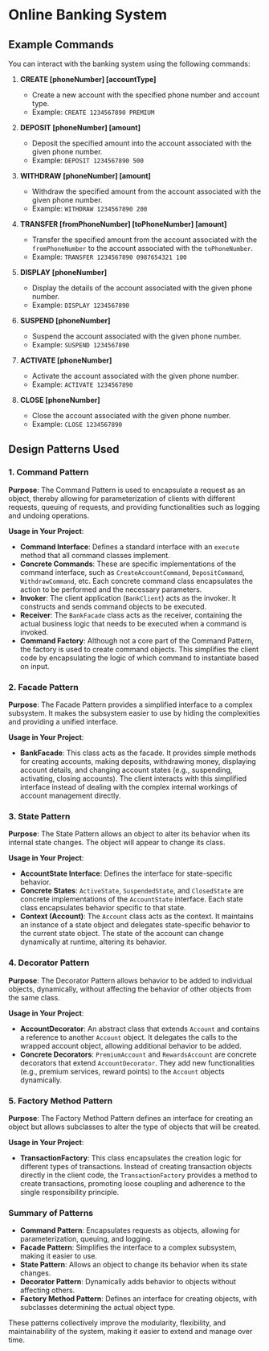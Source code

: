 # Online Banking System

## Example Commands

You can interact with the banking system using the following commands:

1. **CREATE [phoneNumber] [accountType]**
    - Create a new account with the specified phone number and account type.
    - Example: `CREATE 1234567890 PREMIUM`

2. **DEPOSIT [phoneNumber] [amount]**
    - Deposit the specified amount into the account associated with the given phone number.
    - Example: `DEPOSIT 1234567890 500`

3. **WITHDRAW [phoneNumber] [amount]**
    - Withdraw the specified amount from the account associated with the given phone number.
    - Example: `WITHDRAW 1234567890 200`

4. **TRANSFER [fromPhoneNumber] [toPhoneNumber] [amount]**
    - Transfer the specified amount from the account associated with the `fromPhoneNumber` to the account associated with the `toPhoneNumber`.
    - Example: `TRANSFER 1234567890 0987654321 100`

5. **DISPLAY [phoneNumber]**
    - Display the details of the account associated with the given phone number.
    - Example: `DISPLAY 1234567890`

6. **SUSPEND [phoneNumber]**
    - Suspend the account associated with the given phone number.
    - Example: `SUSPEND 1234567890`

7. **ACTIVATE [phoneNumber]**
    - Activate the account associated with the given phone number.
    - Example: `ACTIVATE 1234567890`

8. **CLOSE [phoneNumber]**
    - Close the account associated with the given phone number.
    - Example: `CLOSE 1234567890`

## Design Patterns Used

### 1. Command Pattern

**Purpose**: 
The Command Pattern is used to encapsulate a request as an object, thereby allowing for parameterization of clients with different requests, queuing of requests, and providing functionalities such as logging and undoing operations.

**Usage in Your Project**:
- **Command Interface**: Defines a standard interface with an `execute` method that all command classes implement.
- **Concrete Commands**: These are specific implementations of the command interface, such as `CreateAccountCommand`, `DepositCommand`, `WithdrawCommand`, etc. Each concrete command class encapsulates the action to be performed and the necessary parameters.
- **Invoker**: The client application (`BankClient`) acts as the invoker. It constructs and sends command objects to be executed.
- **Receiver**: The `BankFacade` class acts as the receiver, containing the actual business logic that needs to be executed when a command is invoked.
- **Command Factory**: Although not a core part of the Command Pattern, the factory is used to create command objects. This simplifies the client code by encapsulating the logic of which command to instantiate based on input.

### 2. Facade Pattern

**Purpose**: 
The Facade Pattern provides a simplified interface to a complex subsystem. It makes the subsystem easier to use by hiding the complexities and providing a unified interface.

**Usage in Your Project**:
- **BankFacade**: This class acts as the facade. It provides simple methods for creating accounts, making deposits, withdrawing money, displaying account details, and changing account states (e.g., suspending, activating, closing accounts). The client interacts with this simplified interface instead of dealing with the complex internal workings of account management directly.

### 3. State Pattern

**Purpose**: 
The State Pattern allows an object to alter its behavior when its internal state changes. The object will appear to change its class.

**Usage in Your Project**:
- **AccountState Interface**: Defines the interface for state-specific behavior.
- **Concrete States**: `ActiveState`, `SuspendedState`, and `ClosedState` are concrete implementations of the `AccountState` interface. Each state class encapsulates behavior specific to that state.
- **Context (Account)**: The `Account` class acts as the context. It maintains an instance of a state object and delegates state-specific behavior to the current state object. The state of the account can change dynamically at runtime, altering its behavior.

### 4. Decorator Pattern

**Purpose**: 
The Decorator Pattern allows behavior to be added to individual objects, dynamically, without affecting the behavior of other objects from the same class.

**Usage in Your Project**:
- **AccountDecorator**: An abstract class that extends `Account` and contains a reference to another `Account` object. It delegates the calls to the wrapped account object, allowing additional behavior to be added.
- **Concrete Decorators**: `PremiumAccount` and `RewardsAccount` are concrete decorators that extend `AccountDecorator`. They add new functionalities (e.g., premium services, reward points) to the `Account` objects dynamically.

### 5. Factory Method Pattern

**Purpose**: 
The Factory Method Pattern defines an interface for creating an object but allows subclasses to alter the type of objects that will be created.

**Usage in Your Project**:
- **TransactionFactory**: This class encapsulates the creation logic for different types of transactions. Instead of creating transaction objects directly in the client code, the `TransactionFactory` provides a method to create transactions, promoting loose coupling and adherence to the single responsibility principle.

### Summary of Patterns

- **Command Pattern**: Encapsulates requests as objects, allowing for parameterization, queuing, and logging.
- **Facade Pattern**: Simplifies the interface to a complex subsystem, making it easier to use.
- **State Pattern**: Allows an object to change its behavior when its state changes.
- **Decorator Pattern**: Dynamically adds behavior to objects without affecting others.
- **Factory Method Pattern**: Defines an interface for creating objects, with subclasses determining the actual object type.

These patterns collectively improve the modularity, flexibility, and maintainability of the system, making it easier to extend and manage over time.
